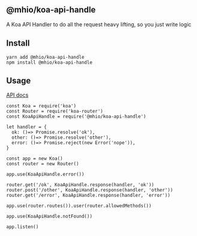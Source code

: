 @mhio/koa-api-handle
--------------------

A Koa API Handler to do all the request heavy lifting, so you just write logic


## Install

```
yarn add @mhio/koa-api-handle
npm install @mhio/koa-api-handle
```

## Usage

[API docs](doc/API.md)

```
const Koa = require('koa')
const Router = require('koa-router')
const KoaApiHandle = require('@mhio/koa-api-handle')

let handler = {
  ok: ()=> Promise.resolve('ok'),
  other: ()=> Promise.resolve('other'),
  error: ()=> Promise.reject(new Error('nope')),
}

const app = new Koa()
const router = new Router()

app.use(KoaApiHandle.error())

router.get('/ok', KoaApiHandle.response(handler, 'ok'))
router.post('/other', KoaApiHandle.response(handler, 'other'))
router.get('/error', KoaApiHandle.response(handler, 'error'))

app.use(router.routes()).user(router.allowedMethods())

app.use(KoaApiHandle.notFound())

app.listen()
```
